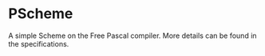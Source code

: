 # PScheme
A simple Scheme on the Free Pascal compiler. More details can be found in the specifications.
